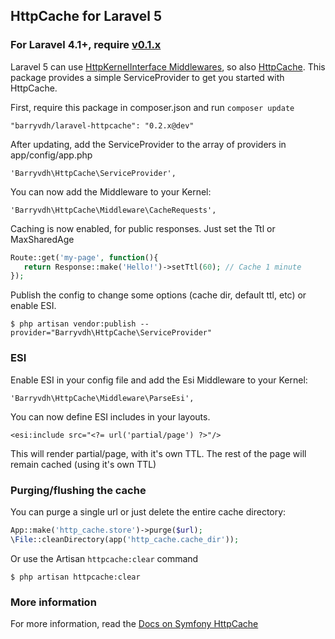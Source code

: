 ## HttpCache for Laravel 5

### For Laravel 4.1+, require [v0.1.x](https://github.com/barryvdh/laravel-httpcache/tree/v0.1.1)

Laravel 5 can use [HttpKernelInterface Middlewares](http://stackphp.com/middlewares/), so also [HttpCache](http://symfony.com/doc/current/book/http_cache.html).
This package provides a simple ServiceProvider to get you started with HttpCache.

First, require this package in composer.json and run `composer update`

    "barryvdh/laravel-httpcache": "0.2.x@dev"

After updating, add the ServiceProvider to the array of providers in app/config/app.php

    'Barryvdh\HttpCache\ServiceProvider',

You can now add the Middleware to your Kernel:

    'Barryvdh\HttpCache\Middleware\CacheRequests',

Caching is now enabled, for public responses. Just set the Ttl or MaxSharedAge

```php
Route::get('my-page', function(){
   return Response::make('Hello!')->setTtl(60); // Cache 1 minute
});
```

Publish the config to change some options (cache dir, default ttl, etc) or enable ESI.

    $ php artisan vendor:publish --provider="Barryvdh\HttpCache\ServiceProvider"

### ESI

Enable ESI in your config file and add the Esi Middleware to your Kernel:

    'Barryvdh\HttpCache\Middleware\ParseEsi',
    
You can now define ESI includes in your layouts.

    <esi:include src="<?= url('partial/page') ?>"/>

This will render partial/page, with it's own TTL. The rest of the page will remain cached (using it's own TTL)

### Purging/flushing the cache

You can purge a single url or just delete the entire cache directory:

```php
App::make('http_cache.store')->purge($url);
\File::cleanDirectory(app('http_cache.cache_dir'));
```

Or use the Artisan `httpcache:clear` command

    $ php artisan httpcache:clear

### More information
For more information, read the [Docs on Symfony HttpCache](http://symfony.com/doc/current/book/http_cache.html#symfony2-reverse-proxy)
